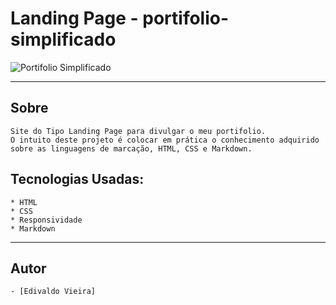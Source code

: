 
# Landing Page - portifolio-simplificado

![Portifolio Simplificado](.src/imagens/screenportifolio.png)

---

## Sobre

    Site do Tipo Landing Page para divulgar o meu portifolio.
    O intuito deste projeto é colocar em prática o conhecimento adquirido sobre as linguagens de marcação, HTML, CSS e Markdown.

## Tecnologias Usadas:

    * HTML
    * CSS
    * Responsividade
    * Markdown
 ---

## Autor

    - [Edivaldo Vieira]